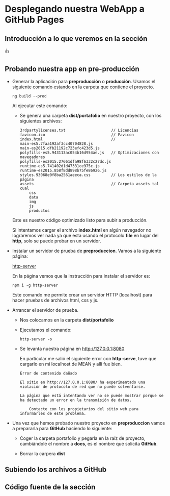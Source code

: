 # Desplegando nuestra WebApp a GitHub Pages

## Introducción a lo que veremos en la sección

:+1:

## Probando nuestra app en pre-producción

* Generar la aplicación para **preproducción** o **producción**. Usamos el siguiente comando estando en la carpeta que contiene el proyecto.

    `ng build --prod`

    Al ejecutar este comando:

    * Se genera una carpeta **dist/portafolio** en nuestro proyecto, con los siguientes archivos:

        ```
        3rdpartylicenses.txt                    // Licencias
        favicon.ico                             // Favicon
        index.html                              // 
        main-es5.7faa192af3cc40704828.js
        main-es2015.dfb21192c723efc423d5.js
        polyfills-es5.943113ac054b16d954ae.js   // Optimizaciones con navegadores
        polyfills-es2015.27661dfa98f6332c27dc.js
        runtime-es5.741402d1d47331ce975c.js
        runtime-es2015.858f8dd898b75fe86926.js
        styles.93068e0f8ba2561aeeca.css         // Los estilos de la página
        assets                                  // Carpeta assets tal cual
            css
            data
            img
            js
            productos
        ```

    Este es nuestro código optimizado listo para subir a producción.

    Si intentamos cargar el archivo **index.html** en algún navegador no lograremos ver nada ya que esta usando el protocolo **file** en lugar del **http**, solo se puede probar en un servidor.

* Instalar un servidor de prueba de **preproduccion**. Vamos a la siguiente página:

    [http-server](https://www.npmjs.com/package/http-server)

    En la página vemos que la instrucción para instalar el servidor es:

    `npm i -g http-server` 

    Este comando me permite crear un servidor HTTP (localhost) para hacer pruebas de archivos html, css y js.

* Arrancar el servidor de prueba.

    * Nos colocamos en la carpeta **dist/portafolio** 

    * Ejecutamos el comando:

        `http-server -o`

    * Se levanta nuestra página en http://127.0.0.1:8080

        En particular me salió el siguiente error con **http-serve**, tuve que cargarlo en mi localhost de MEAN y allí fue bien.

        ```
        Error de contenido dañado

        El sitio en http://127.0.0.1:8080/ ha experimentado una violación de protocolo de red que no puede solventarse.

        La página que está intentando ver no se puede mostrar porque se ha detectado un error en la transmisión de datos.

            Contacte con los propietarios del sitio web para informarles de este problema.
        ```

* Una vez que hemos probado nuestro proyecto en **preproduccion** vamos a prepararla para **GitHub** haciendo lo siguiente:

    * Coger la carpeta portafolio y pegarla en la raíz de proyecto, cambiándole el nombre a **docs**, es el nombre que solicita **GitHub**.

    * Borrar la carpera **dist**

## Subiendo los archivos a GitHub

## Código fuente de la sección


